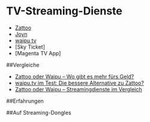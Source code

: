 # TV-Streaming-Dienste

- [Zattoo](hhtps://zattoo.com)
- [Joyn](https://joyn.de)
- [waipu tv](https://waipu.tv)
- [Sky Ticket]
- [Magenta TV App]

##Vergleiche
- [Zattoo oder Waipu – Wo gibt es mehr fürs Geld?](https://matthesv.de/zattoo-oder-waipu/)
- [waipu.tv im Test: Die bessere Alternative zu Zattoo?](https://hifi.de/test/waipu-tv-test-37318)
- [Zattoo oder Waipu – Streamingdienste im Vergleich](https://smart-tv-stick.de/zattoo-oder-waipu/)

##Erfahrungen

##Auf Streaming-Dongles

